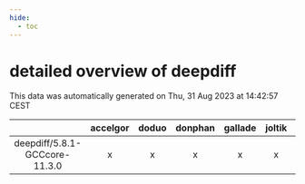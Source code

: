```yaml
---
hide:
  - toc
---
```


detailed overview of deepdiff
=============================


This data was automatically generated on Thu, 31 Aug 2023 at 14:42:57 CEST  

| |accelgor|doduo|donphan|gallade|joltik|skitty|swalot|victini|
| :---: | :---: | :---: | :---: | :---: | :---: | :---: | :---: | :---: |
|deepdiff/5.8.1-GCCcore-11.3.0|x|x|x|x|x|x|x|x|
